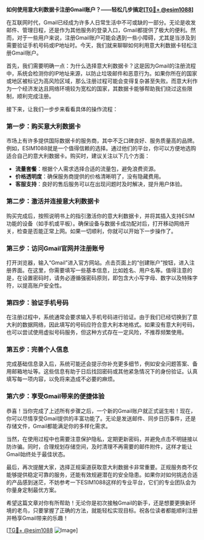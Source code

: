 **如何使用意大利数据卡注册Gmail账户？——轻松几步搞定[[TG💪+ @esim1088](https://t.me/s/esim1088)]**

在互联网时代，Gmail已经成为许多人日常生活中不可或缺的一部分。无论是收发邮件、管理日程，还是作为其他服务的登录入口，Gmail都提供了极大的便利。然而，对于一些用户来说，注册Gmail账户可能会遇到一些小障碍，尤其是当涉及到需要验证手机号码或IP地址时。今天，我们就来聊聊如何利用意大利数据卡轻松注册Gmail账户。

首先，我们需要明确一点：为什么选择意大利数据卡？这是因为Gmail的注册流程中，系统会检测你的IP地址来源，以防止垃圾邮件和恶意行为。如果你所在的国家或地区被标记为高风险区域，那么注册过程可能会变得复杂甚至失败。而意大利作为一个经济发达且网络环境较为宽松的国家，其数据卡能够帮助我们绕过这些限制，顺利完成注册。

接下来，让我们一步步来看看具体的操作流程：

### **第一步：购买意大利数据卡**
市场上有许多提供国际数据卡的服务商，其中不乏口碑良好、服务质量高的品牌。例如，ESIM1088就是一个值得信赖的选择。通过他们的平台，你可以方便地选购适合自己的意大利数据卡。购买时，建议关注以下几个方面：
- **流量套餐**：根据个人需求选择合适的流量包，避免浪费资源。
- **价格透明度**：确保服务商提供的价格清晰明了，没有隐藏费用。
- **客服支持**：良好的售后服务可以在出现问题时及时解决，提升用户体验。

### **第二步：激活并连接意大利数据卡**
购买完成后，按照说明书上的指引激活你的意大利数据卡，并将其插入支持ESIM功能的设备（如手机或平板）。确保设备与数据卡成功配对后，打开移动网络开关，检查是否能正常上网。如果一切顺利，你就可以开始下一步操作了。

### **第三步：访问Gmail官网并注册账号**
打开浏览器，输入“Gmail”进入官方网站。点击页面上的“创建账户”按钮，进入注册界面。在这里，你需要填写一些基本信息，比如姓名、用户名等。值得注意的是，在设置密码时，请务必遵循强密码原则，即包含大小写字母、数字以及特殊字符，以提高账户安全性。

### **第四步：验证手机号码**
在注册过程中，系统通常会要求输入手机号码进行验证。由于我们已经切换到了意大利的数据网络，因此填写的号码应符合意大利本地格式。如果没有意大利号码，也可以尝试使用虚拟号码服务，但这种方式存在一定风险，不推荐频繁使用。

### **第五步：完善个人信息**
完成基础信息录入后，系统可能还会提示你补充更多细节，例如安全问题答案、备用邮箱地址等。这些信息有助于日后找回密码或其他紧急情况下的身份验证。认真填写每一项内容，以免将来造成不必要的麻烦。

### **第六步：享受Gmail带来的便捷体验**
恭喜！当你完成了上述所有步骤之后，一个新的Gmail账户就正式诞生啦！现在，你可以尽情享受Gmail提供的丰富功能了。无论是发送邮件、同步日历事件，还是存储文件，Gmail都能满足你的多样化需求。

当然，在使用过程中也需要注意保护隐私，定期更新密码，并避免点击不明链接以防诈骗。同时，合理规划存储空间，及时清理不再需要的邮件附件，这样才能让Gmail始终处于最佳状态。

最后，再次提醒大家，选择正规渠道获取意大利数据卡非常重要。正规服务商不仅能够提供稳定可靠的服务，还能有效规避潜在的安全隐患。如果你对如何挑选合适的产品感到迷茫，不妨参考一下ESIM1088这样的专业平台，它们的专业团队会为你量身定制最优方案。

希望这篇文章对你有所帮助！无论你是初次接触Gmail的新手，还是想要更换新环境的老鸟，只要掌握了正确的方法，就能轻松实现目标。祝各位读者都能顺利注册并畅享Gmail带来的乐趣！

[[TG💪+ @esim1088](https://t.me/s/esim1088) ![Image](https://i.postimg.cc/4NQfJmqS/Snipaste-2025-05-13-00-14-12.png)]